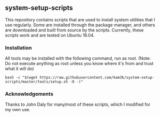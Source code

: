 ## system-setup-scripts

This repository contains scripts that are used to install system utilities that
I use regularly. Some are installed through the package manager, and others are
downloaded and built from source by the scripts. Currently, these scripts work
and are tested on Ubuntu 16.04.

### Installation

All tools may be installed with the following command, run as root. (Note: Do
not execute anything as root unless you know where it's from and trust what it
will do)

```shell
bash -c "$(wget https://raw.githubusercontent.com/kam3k/system-setup-scripts/master/tools/setup.sh -O -)"
```

### Acknowledgements

Thanks to John Daly for many/most of these scripts, which I modified for my own use.
